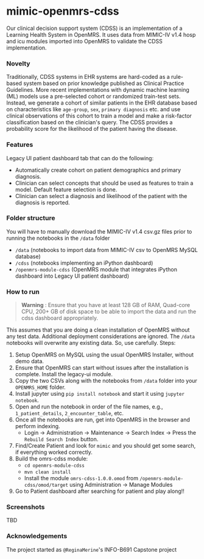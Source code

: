 # mimic-openmrs-cdss

Our clinical decision support system (CDSS) is an implementation of a Learning Health System in OpenMRS. It uses
data from MIMIC-IV v1.4 hosp and icu modules imported into OpenMRS to validate the CDSS implementation.

### Novelty
Traditionally, CDSS systems in EHR systems are hard-coded as a rule-based system based on prior knowledge
published as Clinical Practice Guidelines. More recent implementations with dynamic machine learning (ML)
models use a pre-selected cohort or randomized train-test sets. Instead, we generate a cohort of similar patients
in the EHR database based on characteristics like `age-group`, `sex`, `primary diagnosis` etc. and use clinical
observations of this cohort to train a model and make a risk-factor classification based on the clinician's query.
The CDSS provides a probability score for the likelihood of the patient having the disease.

### Features
Legacy UI patient dashboard tab that can do the following:
- Automatically create cohort on patient demographics and primary diagnosis.
- Clinician can select concepts that should be used as features to train a model. Default feature selection is done.
- Clinician can select a diagnosis and likelihood of the patient with the diagnosis is reported.

### Folder structure
You will have to manually download the MIMIC-IV v1.4 csv.gz files prior to running the notebooks in the `/data` folder
 - `/data` (notebooks to import data from MIMIC-IV csv to OpenMRS MySQL database)
 - `/cdss` (notebooks implementing an iPython dashboard)
 - `/openmrs-module-cdss` (OpenMRS module that integrates iPython dashboard into Legacy UI patient dashboard)

### How to run
> **Warning**
>: Ensure that you have at least 128 GB of RAM, Quad-core CPU, 200+ GB of disk space to be able to import the data 
> and run the cdss dashboard appropriately.

This assumes that you are doing a clean installation of OpenMRS without any test data. Additional deployment
considerations are ignored. The `/data` notebooks will overwrite any existing data. So, use carefully.
Steps:
1. Setup OpenMRS on MySQL using the usual OpenMRS Installer, without demo data.
2. Ensure that OpenMRS can start without issues after the installation is complete. Install the legacy-ui module.
3. Copy the two CSVs along with the notebooks from `/data` folder into your `OPENMRS_HOME` folder.
4. Install jupyter using `pip install notebook` and start it using `jupyter notebook`.
5. Open and run the notebook in order of the file names, e.g., `1_patient_details`, `2_encounter_table`, etc.
6. Once all the notebooks are run, get into OpenMRS in the browser and perform indexing.
   * Login &rarr; Administration &rarr; Maintenance &rarr; Search Index &rarr; Press the `Rebuild Search Index` button.
7. Find/Create Patient and look for `mimic` and you should get some search, if everything worked correctly.
8. Build the omrs-cdss module:
   * `cd openmrs-module-cdss`
   * `mvn clean install`
   * Install the module `omrs-cdss-1.0.0.omod` from `/openmrs-module-cdss/omod/target` using Administration &rarr; 
   Manage Modules
9. Go to Patient dashboard after searching for patient and play along!!

### Screenshots
TBD

### Acknowledgements
The project started as `@ReginaMerine`'s INFO-B691 Capstone project 
